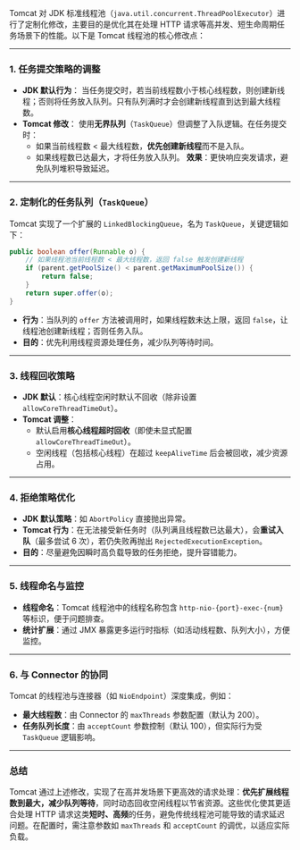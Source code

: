 

Tomcat 对 JDK 标准线程池（`java.util.concurrent.ThreadPoolExecutor`）进行了定制化修改，主要目的是优化其在处理 HTTP 请求等高并发、短生命周期任务场景下的性能。以下是 Tomcat 线程池的核心修改点：

---

### 1. **任务提交策略的调整**
- **JDK 默认行为**：
  当任务提交时，若当前线程数小于核心线程数，则创建新线程；否则将任务放入队列。只有队列满时才会创建新线程直到达到最大线程数。
- **Tomcat 修改**：
  使用**无界队列**（`TaskQueue`）但调整了入队逻辑。在任务提交时：
    - 如果当前线程数 < 最大线程数，**优先创建新线程**而不是入队。
    - 如果线程数已达最大，才将任务放入队列。
      **效果**：更快响应突发请求，避免队列堆积导致延迟。

---

### 2. **定制化的任务队列（`TaskQueue`）**
Tomcat 实现了一个扩展的 `LinkedBlockingQueue`，名为 `TaskQueue`，关键逻辑如下：
   ```java
   public boolean offer(Runnable o) {
       // 如果线程池当前线程数 < 最大线程数，返回 false 触发创建新线程
       if (parent.getPoolSize() < parent.getMaximumPoolSize()) {
           return false;
       }
       return super.offer(o);
   }
   ```
- **行为**：当队列的 `offer` 方法被调用时，如果线程数未达上限，返回 `false`，让线程池创建新线程；否则任务入队。
- **目的**：优先利用线程资源处理任务，减少队列等待时间。

---

### 3. **线程回收策略**
- **JDK 默认**：核心线程空闲时默认不回收（除非设置 `allowCoreThreadTimeOut`）。
- **Tomcat 调整**：
    - 默认启用**核心线程超时回收**（即使未显式配置 `allowCoreThreadTimeOut`）。
    - 空闲线程（包括核心线程）在超过 `keepAliveTime` 后会被回收，减少资源占用。

---

### 4. **拒绝策略优化**
- **JDK 默认策略**：如 `AbortPolicy` 直接抛出异常。
- **Tomcat 行为**：在无法接受新任务时（队列满且线程数已达最大），会**重试入队**（最多尝试 6 次），若仍失败再抛出 `RejectedExecutionException`。
- **目的**：尽量避免因瞬时高负载导致的任务拒绝，提升容错能力。

---

### 5. **线程命名与监控**
- **线程命名**：Tomcat 线程池中的线程名称包含 `http-nio-{port}-exec-{num}` 等标识，便于问题排查。
- **统计扩展**：通过 JMX 暴露更多运行时指标（如活动线程数、队列大小），方便监控。

---

### 6. **与 Connector 的协同**
Tomcat 的线程池与连接器（如 `NioEndpoint`）深度集成，例如：
- **最大线程数**：由 Connector 的 `maxThreads` 参数配置（默认为 200）。
- **任务队列长度**：由 `acceptCount` 参数控制（默认 100），但实际行为受 `TaskQueue` 逻辑影响。

---

### 总结
Tomcat 通过上述修改，实现了在高并发场景下更高效的请求处理：**优先扩展线程数到最大，减少队列等待**，同时动态回收空闲线程以节省资源。这些优化使其更适合处理 HTTP 请求这类**短时、高频**的任务，避免传统线程池可能导致的请求延迟问题。在配置时，需注意参数如 `maxThreads` 和 `acceptCount` 的调优，以适应实际负载。